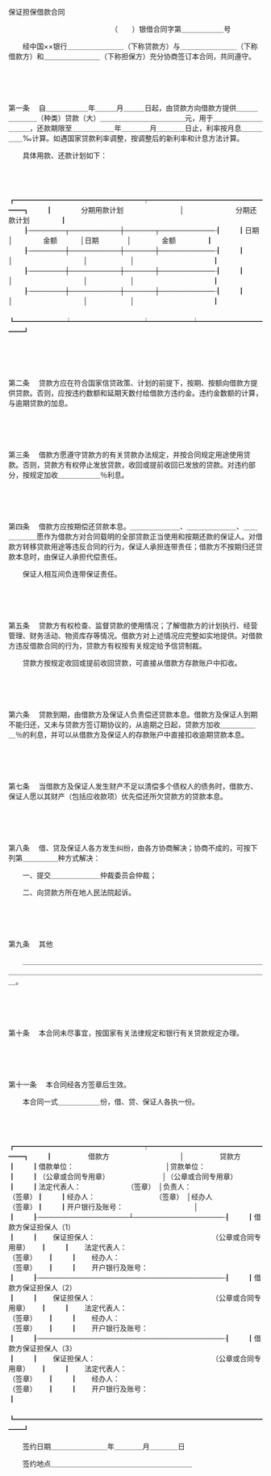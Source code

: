 



保证担保借款合同



 

　　　　　　　　　　　　　　　（　　）银借合同字第＿＿＿＿＿＿号　　

　　经中国××银行＿＿＿＿＿＿＿＿（下称贷款方）与＿＿＿＿＿＿＿＿（下称借款方）和＿＿＿＿＿＿＿＿（下称担保方）充分协商签订本合同，共同遵守。

　　

　　

第一条
　自＿＿＿＿＿＿年＿＿＿月＿＿＿日起，由贷款方向借款方提供＿＿＿＿＿＿＿（种类）贷款（大）＿＿＿＿＿＿＿＿＿＿＿＿元，用于＿＿＿＿＿＿＿＿＿＿，还款期限至＿＿＿＿＿＿年＿＿＿＿月＿＿＿＿日止，利率按月息＿＿＿＿＿‰计算。如遇国家贷款利率调整，按调整后的新利率和计息方法计算。

　　具体用款、还款计划如下：

　　


　　┏━━━━━━━━━━━━━━━━━━┯━━━━━━━━━━━━━━━━━━┓
　　┃　　　　分期用款计划　　　　　　　　│　　　　　　　 分期还款计划　　　　 ┃
　　┠───────┬──────────┼──────┬───────────┨
　　┃日期　　　　　│　　　　 金额　　　 │日期　　　　│　　　　 金额　　　　 ┃
　　┠───────┼──────────┼──────┼───────────┨
　　┃　　　　　　　│　　　　　　　　　　│　　　　　　│　　　　　　　　　　　┃
　　┠───────┼──────────┼──────┼───────────┨
　　┃　　　　　　　│　　　　　　　　　　│　　　　　　│　　　　　　　　　　　┃
　　┠───────┼──────────┼──────┼───────────┨
　　┃　　　　　　　│　　　　　　　　　　│　　　　　　│　　　　　　　　　　　┃
　　┗━━━━━━━┷━━━━━━━━━━┷━━━━━━┷━━━━━━━━━━━┛
　　


　　

　　

第二条
　贷款方应在符合国家信贷政策、计划的前提下，按期、按额向借款方提供贷款。否则，应按违约数额和延期天数付给借款方违约金。违约金数额的计算，与逾期贷款的加息。

　　

　　

第三条
　借款方愿遵守贷款方的有关贷款办法规定，并按合同规定用途使用贷款。否则，贷款方有权停止发放贷款，收回或提前收回已发放的贷款。对违约部分，按规定加收＿＿＿＿＿＿％利息。

　　

　　

第四条
　借款方应按期偿还贷款本息。＿＿＿＿＿＿＿、＿＿＿＿＿＿＿、＿＿＿＿＿＿愿作为借款方对合同载明的全部贷款正当使用和按期还款的保证人。对借款方转移贷款用途等违反合同的行为，保证人承担连带责任；借款方不按期归还贷款本息时，由保证人承担代偿责任。

　　保证人相互间负连带保证责任。

　　

　　

第五条
　贷款方有权检查、监督贷款的使用情况；了解借款方的计划执行、经营管理、财务活动、物资库存等情况。借款方对上述情况应完整如实地提供。对借款方违反借款合同的行为，贷款方有权按有关规定给予信贷制裁。

　　贷款方按规定收回或提前收回贷款，可直接从借款方存款账户中扣收。

　　

　　

第六条
　贷款到期，由借款方及保证人负责偿还贷款本息。借款方及保证人到期不能归还，又未与贷款方签订期协议的，从逾期之日起，贷款方加收＿＿＿＿＿＿％的利息，并可以从借款方及保证人的存款账户中直接扣收逾期贷款本息。

　　

　　

第七条
　当借款方及保证人发生财产不足以清偿多个债权人的债务时，借款方、保证人愿以其财产（包括应收款项）优先偿还所欠贷款方的贷款本息。

　　

　　

第八条
　借、贷及保证人各方发生纠纷，由各方协商解决；协商不成的，可按下列第＿＿＿＿＿种方式解决：

　　一、提交＿＿＿＿＿＿＿仲裁委员会仲裁；

　　二、向贷款方所在地人民法院起诉。

　　

　　

第九条
　其他

　　＿＿＿＿＿＿＿＿＿＿＿＿＿＿＿＿＿＿＿＿＿＿＿＿＿＿＿＿＿＿＿＿＿＿＿＿＿＿＿＿＿＿＿＿＿＿＿＿＿＿＿＿＿＿＿＿＿＿＿＿＿＿＿＿＿＿＿＿＿＿＿。

　　

　　

第十条
　本合同未尽事宜，按国家有关法律规定和银行有关贷款规定办理。

　　

　　

第十一条
　本合同经各方签章后生效。

　　本合同一式＿＿＿＿＿＿份，借、贷、保证人各执一份。

　　


　　┏━━━━━━━━━━━━━━━━━━┯━━━━━━━━━━━━━━━━━━┓
　　┃　　　　　借款方　　　　　　　　　　│　　　　　贷款方　　　　　　　　　　┃
　　┃借款单位：　　　　　　　　　　　　　│贷款单位：　　　　　　　　　　　　　┃
　　┃（公章或合同专用章）　　　　　　　　│（公章或合同专用章）　　　　　　　　┃
　　┃法定代表人：　　　　　　　（签章）　│负责人：　　　　　　　　　　（签章）┃
　　┃经办人：　　　　　　　　　（签章）　│经办人　　　　　　　　　　　（签章）┃
　　┃开户银行及账号：　　　　　　　　　　│　　　　　　　　　　　　　　　　　　┃
　　┠──────────────────┴──────────────────┨
　　┃借款方保证担保人（1）　　　　　　　　　　　　　　　　　　　　　　　　　　 ┃
　　┃　　保证担保人：　　　　　　　　　　　　　　　　　（公章或合同专用章）　　┃
　　┃　　法定代表人：　　　　　　　　　　　　　　　　　　　　　　　（签章）　　┃
　　┃　　经办人：　　　　　　　　　　　　　　　　　　　　　　　　　（签章）　　┃
　　┃　　开户银行及账号：　　　　　　　　　　　　　　　　　　　　　　　　　　　┃
　　┠─────────────────────────────────────┨
　　┃借款方保证担保人（2）　　　　　　　　　　　　　　　　　　　　　　　　　　 ┃
　　┃　　保证担保人：　　　　　　　　　　　　　　　　　（公章或合同专用章）　　┃
　　┃　　法定代表人：　　　　　　　　　　　　　　　　　　　　　　　（签章）　　┃
　　┃　　经办人：　　　　　　　　　　　　　　　　　　　　　　　　　（签章）　　┃
　　┃　　开户银行及账号：　　　　　　　　　　　　　　　　　　　　　　　　　　　┃
　　┠─────────────────────────────────────┨
　　┃借款方保证担保人（3）　　　　　　　　　　　　　　　　　　　　　　　　　　 ┃
　　┃　　保证担保人：　　　　　　　　　　　　　　　　　（公章或合同专用章）　　┃
　　┃　　法定代表人：　　　　　　　　　　　　　　　　　　　　　　　（签章）　　┃
　　┃　　经办人：　　　　　　　　　　　　　　　　　　　　　　　　　（签章）　　┃
　　┃　　开户银行及账号：　　　　　　　　　　　　　　　　　　　　　　　　　　　┃
　　┗━━━━━━━━━━━━━━━━━━━━━━━━━━━━━━━━━━━━━┛
　　


　　签约日期＿＿＿＿＿＿＿＿年＿＿＿＿月＿＿＿＿日

　　签约地点＿＿＿＿＿＿＿＿＿＿＿＿＿＿＿＿＿＿＿＿